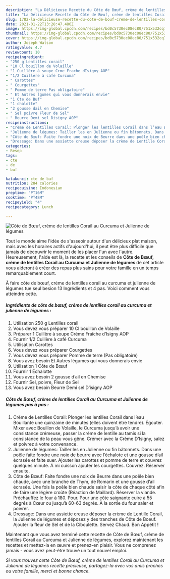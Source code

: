```yaml
---
description: "La Délicieuse Recette du Côte de Bœuf, crème de lentilles Corail au Curcuma et Julienne de légumes"
title: "La Délicieuse Recette du Côte de Bœuf, crème de lentilles Corail au Curcuma et Julienne de légumes"
slug: 1782-la-delicieuse-recette-du-cote-de-bouf-creme-de-lentilles-corail-au-curcuma-et-julienne-de-legumes
date: 2021-01-22T13:28:47.486Z
image: https://img-global.cpcdn.com/recipes/bd0c5730ec08ec80/751x532cq70/cote-de-boeuf-creme-de-lentilles-corail-au-curcuma-et-julienne-de-legumes-photo-principale-de-la-recette.jpg
thumbnail: https://img-global.cpcdn.com/recipes/bd0c5730ec08ec80/751x532cq70/cote-de-boeuf-creme-de-lentilles-corail-au-curcuma-et-julienne-de-legumes-photo-principale-de-la-recette.jpg
cover: https://img-global.cpcdn.com/recipes/bd0c5730ec08ec80/751x532cq70/cote-de-boeuf-creme-de-lentilles-corail-au-curcuma-et-julienne-de-legumes-photo-principale-de-la-recette.jpg
author: Joseph Watson
ratingvalue: 4.7
reviewcount: 10
recipeingredient:
- "250 g Lentilles corail"
- "10 Cl bouillon de Volaille"
- "1 Cuillère à soupe Crme Frache dIsigny AOP"
- "1/2 Cuillère à café Curcuma"
- " Carottes"
- " Courgettes"
- " Pomme de terre Pas obligatoire"
- " Et Autres lgumes qui vous donnerais envie"
- "1 Cte de Buf"
- "1 chalotte"
- "2 gousse dail en Chemise"
- " Sel poivre Fleur de Sel"
- " Beurre Demi sel Disigny AOP"
recipeinstructions:
- "Crème de Lentilles Corail: Plonger les lentilles Corail dans l’eau Bouillante une quinzaine de minutes (elles doivent être tendre). Égouter. Mixer avec Bouillon de Volaille, le Curcuma jusqu’à avoir une consistance crémeuse, passer la crème de lentille au tamis si la consistance de la peau vous gêne. Crémer avec la Crème D’Isigny, salez et poivrez à votre convenance."
- "Julienne de légumes: Tailler les en Julienne ou fin bâtonnets. Dans une poêle faite fondre une noix de beurre avec l’échalote et une gousse d’ail écrasée et faite suer. Ajouter les carottes et pomme de terre et couvrez quelques minute. Á mi cuisson ajouter les courgettes. Couvrez. Réserver ensuite."
- "Côte de Bœuf: Faite fondre une noix de Beurre dans une poêle bien chaude, avec une branche de Thym, de Romarin et une gousse d’ail écrasée. Une fois la poêle bien chaude saisir la côte de chaque côté afin de faire une légère croûte (Réaction de Maillard). Réserver la viande. Préchauffez le four à 180. Pour. Pour une côte saignante cuire à 55 degrés à Cœur ou jusqu’à 60-63 degrès. À la sortie du four saler et poivrer."
- "Dressage: Dans une assiette creuse déposer la crème de Lentille Corail, la Julienne de légumes et déposez y des tranches de Côte de Boeuf. Ajouter la fleur de Sel et de la Ciboulette. Servez Chaud. Bon Appétit !"
categories:
- Resep
tags:
- cte
- de
- buf

katakunci: cte de buf 
nutrition: 284 calories
recipecuisine: Indonesian
preptime: "PT16M"
cooktime: "PT48M"
recipeyield: "4"
recipecategory: Lunch

---
```



![Côte de Bœuf, crème de lentilles Corail au Curcuma et Julienne de légumes](https://img-global.cpcdn.com/recipes/bd0c5730ec08ec80/751x532cq70/cote-de-boeuf-creme-de-lentilles-corail-au-curcuma-et-julienne-de-legumes-photo-principale-de-la-recette.jpg)

Tout le monde aime l'idée de s'asseoir autour d'un délicieux plat maison, mais avec les horaires actifs d'aujourd'hui, il peut être plus difficile que jamais de découvrir le moment de les placer l'un avec l'autre. Heureusement, l'aide est là, la recette et les conseils de <strong> Côte de Bœuf, crème de lentilles Corail au Curcuma et Julienne de légumes </strong> de cet article vous aideront à créer des repas plus sains pour votre famille en un temps remarquablement court.

<!--inarticleads1-->

À faire côte de bœuf, crème de lentilles corail au curcuma et julienne de légumes tue seul besion 13 Ingrédients et 4 pas. Voici comment vous atteindre cette.

##### Ingrédients de côte de bœuf, crème de lentilles corail au curcuma et julienne de légumes :

1. Utilisation 250 g Lentilles corail
1. Vous devez vous préparer 10 Cl bouillon de Volaille
1. Préparer 1 Cuillère à soupe Créme Fraîche d’Isigny AOP
1. Fournir 1/2 Cuillère à café Curcuma
1. Utilisation  Carottes
1. Vous devez vous préparer  Courgettes
1. Vous devez vous préparer  Pomme de terre (Pas obligatoire)
1. Vous avez besoin  Et Autres légumes qui vous donnerais envie
1. Utilisation 1 Côte de Bœuf
1. Fournir 1 Échalotte
1. Vous avez besoin 2 gousse d’ail en Chemise
1. Fournir  Sel, poivre, Fleur de Sel
1. Vous avez besoin  Beurre Demi sel D’isigny AOP




<!--inarticleads2-->

##### Côte de Bœuf, crème de lentilles Corail au Curcuma et Julienne de légumes pas à pas :

1. Crème de Lentilles Corail: Plonger les lentilles Corail dans l’eau Bouillante une quinzaine de minutes (elles doivent être tendre). Égouter. Mixer avec Bouillon de Volaille, le Curcuma jusqu’à avoir une consistance crémeuse, passer la crème de lentille au tamis si la consistance de la peau vous gêne. Crémer avec la Crème D’Isigny, salez et poivrez à votre convenance.
1. Julienne de légumes: Tailler les en Julienne ou fin bâtonnets. Dans une poêle faite fondre une noix de beurre avec l’échalote et une gousse d’ail écrasée et faite suer. Ajouter les carottes et pomme de terre et couvrez quelques minute. Á mi cuisson ajouter les courgettes. Couvrez. Réserver ensuite.
1. Côte de Bœuf: Faite fondre une noix de Beurre dans une poêle bien chaude, avec une branche de Thym, de Romarin et une gousse d’ail écrasée. Une fois la poêle bien chaude saisir la côte de chaque côté afin de faire une légère croûte (Réaction de Maillard). Réserver la viande. Préchauffez le four à 180. Pour. Pour une côte saignante cuire à 55 degrés à Cœur ou jusqu’à 60-63 degrès. À la sortie du four saler et poivrer.
1. Dressage: Dans une assiette creuse déposer la crème de Lentille Corail, la Julienne de légumes et déposez y des tranches de Côte de Boeuf. Ajouter la fleur de Sel et de la Ciboulette. Servez Chaud. Bon Appétit !




<!--inarticleads1-->

<p>
Maintenant que vous avez terminé cette recette de Côte de Bœuf, crème de lentilles Corail au Curcuma et Julienne de légumes, explorez maintenant les recettes et mettez-la en œuvre et prenez-en plaisir. Vous ne comprenez jamais - vous avez peut-être trouvé un tout nouvel emploi.
</p>

<p>
<i>Si vous trouvez cette Côte de Bœuf, crème de lentilles Corail au Curcuma et Julienne de légumes recette précieuse, partagez-la avec vos amis proches ou votre famille, merci et bonne chance.</i>
</p>
